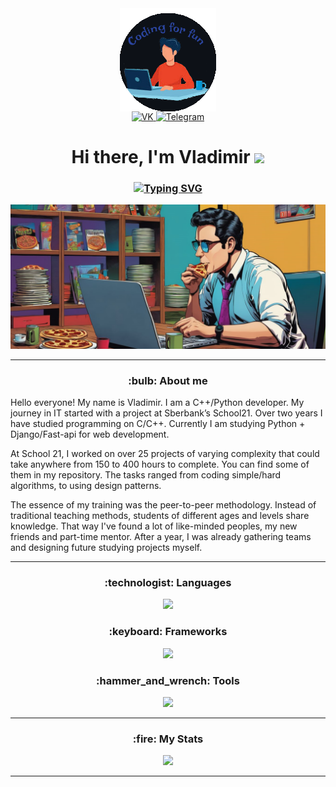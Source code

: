 <div id="header" align="center">
<img align="center" alt="office" src="/images/2.png"/>
  <div id="badges">
   <a href="https://vk.com/vladimirdtameka" target="_blank">
      <img src="https://cdn-icons-png.flaticon.com/512/145/145813.png" width="40" height="40" alt="VK"/>
    </a>
    <a href="https://t.me/Williamnalls" target="_blank">
      <img src="https://cdn-icons-png.flaticon.com/128/2111/2111646.png" width="40" height="40" alt="Telegram"/>
    </a>
    <div>
      <h1 align="center">Hi there, I'm Vladimir
      <img src="https://github.com/blackcater/blackcater/raw/main/images/Hi.gif" height="32"/></h1>
      <h3 align="center"><a href="https://git.io/typing-svg"><img src="https://readme-typing-svg.demolab.com?font=Fira+Code&pause=1000&center=true&width=510&lines=C%2B%2B%2FPython+programmer+from+Siberia!" alt="Typing SVG" /></a>
    </div>
  </div>
</div>
        
<div>
  <img src="/images/1tmp.png"/></h1>
</div>

---

<h3 align="center">:bulb: About me</h3>

Hello everyone! My name is Vladimir. I am a C++/Python developer. My journey in IT started with a project at Sberbank’s School21. Over two years I have studied programming on C/C++.
Currently I am studying Python + Django/Fast-api for web development.

At School 21, I worked on over 25 projects of varying complexity that could take anywhere from 150 to 400 hours to complete. You can find some of them in my repository. The tasks ranged from coding simple/hard algorithms, to using design patterns.

The essence of my training was the peer-to-peer methodology. Instead of traditional teaching methods, students of different ages and levels share knowledge. That way I've found a lot of like-minded peoples, my new friends and part-time mentor. After a year, I was already gathering teams and designing future studying projects myself.

---

<h3 align="center">:technologist: Languages</h3>

<p align="center">
  <a href="https://skillicons.dev">
    <img src="https://skillicons.dev/icons?i=bash,c,cpp,py" />
  </a>
</p>

<h3 align="center">:keyboard: Frameworks</h3>

<p align="center">
  <a href="https://skillicons.dev">
    <img src="https://skillicons.dev/icons?i=qt,django,fastapi" />
  </a>
</p>

<h3 align="center">:hammer_and_wrench: Tools</h3>

<p align="center">
  <a href="https://skillicons.dev">
    <img src="https://skillicons.dev/icons?i=postgres,docker,gitlab,linux,git,vscode" />
  </a>
</p>

---

<h3 align="center">:fire: My Stats</h3>



<p align="center">
  <img src="http://github-readme-streak-stats.herokuapp.com?user=dtameka&theme=dark&background=000000"/>
</p>

  <!-- <img src="https://github-readme-stats.vercel.app/api/top-langs/?username=dtameka&layout=compact&theme=vision-friendly-dark"/> -->


---
